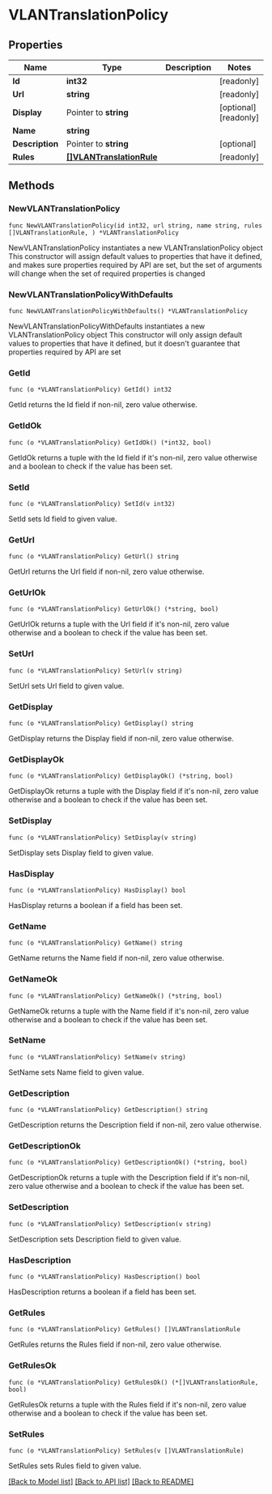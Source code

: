 # VLANTranslationPolicy

## Properties

Name | Type | Description | Notes
------------ | ------------- | ------------- | -------------
**Id** | **int32** |  | [readonly] 
**Url** | **string** |  | [readonly] 
**Display** | Pointer to **string** |  | [optional] [readonly] 
**Name** | **string** |  | 
**Description** | Pointer to **string** |  | [optional] 
**Rules** | [**[]VLANTranslationRule**](VLANTranslationRule.md) |  | [readonly] 

## Methods

### NewVLANTranslationPolicy

`func NewVLANTranslationPolicy(id int32, url string, name string, rules []VLANTranslationRule, ) *VLANTranslationPolicy`

NewVLANTranslationPolicy instantiates a new VLANTranslationPolicy object
This constructor will assign default values to properties that have it defined,
and makes sure properties required by API are set, but the set of arguments
will change when the set of required properties is changed

### NewVLANTranslationPolicyWithDefaults

`func NewVLANTranslationPolicyWithDefaults() *VLANTranslationPolicy`

NewVLANTranslationPolicyWithDefaults instantiates a new VLANTranslationPolicy object
This constructor will only assign default values to properties that have it defined,
but it doesn't guarantee that properties required by API are set

### GetId

`func (o *VLANTranslationPolicy) GetId() int32`

GetId returns the Id field if non-nil, zero value otherwise.

### GetIdOk

`func (o *VLANTranslationPolicy) GetIdOk() (*int32, bool)`

GetIdOk returns a tuple with the Id field if it's non-nil, zero value otherwise
and a boolean to check if the value has been set.

### SetId

`func (o *VLANTranslationPolicy) SetId(v int32)`

SetId sets Id field to given value.


### GetUrl

`func (o *VLANTranslationPolicy) GetUrl() string`

GetUrl returns the Url field if non-nil, zero value otherwise.

### GetUrlOk

`func (o *VLANTranslationPolicy) GetUrlOk() (*string, bool)`

GetUrlOk returns a tuple with the Url field if it's non-nil, zero value otherwise
and a boolean to check if the value has been set.

### SetUrl

`func (o *VLANTranslationPolicy) SetUrl(v string)`

SetUrl sets Url field to given value.


### GetDisplay

`func (o *VLANTranslationPolicy) GetDisplay() string`

GetDisplay returns the Display field if non-nil, zero value otherwise.

### GetDisplayOk

`func (o *VLANTranslationPolicy) GetDisplayOk() (*string, bool)`

GetDisplayOk returns a tuple with the Display field if it's non-nil, zero value otherwise
and a boolean to check if the value has been set.

### SetDisplay

`func (o *VLANTranslationPolicy) SetDisplay(v string)`

SetDisplay sets Display field to given value.

### HasDisplay

`func (o *VLANTranslationPolicy) HasDisplay() bool`

HasDisplay returns a boolean if a field has been set.

### GetName

`func (o *VLANTranslationPolicy) GetName() string`

GetName returns the Name field if non-nil, zero value otherwise.

### GetNameOk

`func (o *VLANTranslationPolicy) GetNameOk() (*string, bool)`

GetNameOk returns a tuple with the Name field if it's non-nil, zero value otherwise
and a boolean to check if the value has been set.

### SetName

`func (o *VLANTranslationPolicy) SetName(v string)`

SetName sets Name field to given value.


### GetDescription

`func (o *VLANTranslationPolicy) GetDescription() string`

GetDescription returns the Description field if non-nil, zero value otherwise.

### GetDescriptionOk

`func (o *VLANTranslationPolicy) GetDescriptionOk() (*string, bool)`

GetDescriptionOk returns a tuple with the Description field if it's non-nil, zero value otherwise
and a boolean to check if the value has been set.

### SetDescription

`func (o *VLANTranslationPolicy) SetDescription(v string)`

SetDescription sets Description field to given value.

### HasDescription

`func (o *VLANTranslationPolicy) HasDescription() bool`

HasDescription returns a boolean if a field has been set.

### GetRules

`func (o *VLANTranslationPolicy) GetRules() []VLANTranslationRule`

GetRules returns the Rules field if non-nil, zero value otherwise.

### GetRulesOk

`func (o *VLANTranslationPolicy) GetRulesOk() (*[]VLANTranslationRule, bool)`

GetRulesOk returns a tuple with the Rules field if it's non-nil, zero value otherwise
and a boolean to check if the value has been set.

### SetRules

`func (o *VLANTranslationPolicy) SetRules(v []VLANTranslationRule)`

SetRules sets Rules field to given value.



[[Back to Model list]](../README.md#documentation-for-models) [[Back to API list]](../README.md#documentation-for-api-endpoints) [[Back to README]](../README.md)


